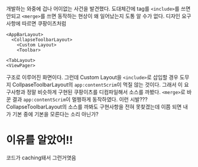 개발하는 와중에 겁나 어이없는 사건을 발견했다. 
도대체간에 tag를 `<include>`를 쓰면 안되고 `<merge>`를 쓰면 동작하는 현상이 왜 일어났는지 도통 알 수가 없다.
디자인 요구사항에 따르면 쿠팡이츠처럼

```
<AppBarLayout>
  <CollapseToolbarLayout>
    <Custom Layout>
    <Toolbar>

<TabLayout>
<ViewPager>
```
  
구조로 이루어진 화면이다.
그런데 Custom Layout을 `<include>`로 삽입할 경우 도무지 CollpaseToolbarLayout의 `app:contentScrim`이 먹질 않는 것이다.
그래서 이 요구사항과 정말 비슷하게 구현된 쿠팡이츠를 디컴파일해서 소스를 까봤다.
`<merge>`로 바꾼 결과 `app:contentScrim`이 멀쩡하게 동작하였다.
이런 시발???
CollapseToolbarLayout의 소스를 까봐도 구현사항을 전혀 못찾겠는데
이쯤 되면 내가 기본 중에 기본을 모른다는 소리 아닌가?

# 이유를 알았어!!
코드가 caching돼서 그런거엿음
